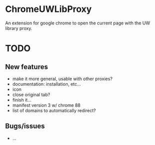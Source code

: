 # ChromeUWLibProxy
An extension for google chrome to open the current page with the UW library proxy.



# TODO
## New features
- make it more general, usable with other proxies?
- documentation: installation, etc...
- icon
- close original tab?
- finish it...
- manifest version 3 w/ chrome 88
- list of domains to automatically redirect?

## Bugs/issues
- ...

